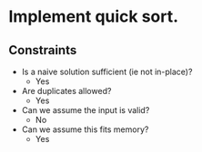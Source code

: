 # Implement quick sort.

## Constraints

* Is a naive solution sufficient (ie not in-place)?
    * Yes
* Are duplicates allowed?
    * Yes
* Can we assume the input is valid?
    * No
* Can we assume this fits memory?
    * Yes